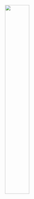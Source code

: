 


<img src="https://github.com/muhammedconger/muhammedconger/blob/main/readme.gif" width="40%" height="40%">
